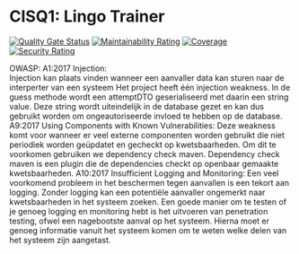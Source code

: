 # CISQ1: Lingo Trainer
[![Quality Gate Status](https://sonarcloud.io/api/project_badges/measure?project=TygoSteenbergen_cisq1-lingo&metric=alert_status)](https://sonarcloud.io/dashboard?id=TygoSteenbergen_cisq1-lingo)
[![Maintainability Rating](https://sonarcloud.io/api/project_badges/measure?project=TygoSteenbergen_cisq1-lingo&metric=sqale_rating)](https://sonarcloud.io/dashboard?id=TygoSteenbergen_cisq1-lingo)
[![Coverage](https://sonarcloud.io/api/project_badges/measure?project=TygoSteenbergen_cisq1-lingo&metric=coverage)](https://sonarcloud.io/dashboard?id=TygoSteenbergen_cisq1-lingo)
[![Security Rating](https://sonarcloud.io/api/project_badges/measure?project=TygoSteenbergen_cisq1-lingo&metric=security_rating)](https://sonarcloud.io/dashboard?id=TygoSteenbergen_cisq1-lingo)

OWASP:
A1:2017 Injection:  
Injection kan plaats vinden wanneer een aanvaller data kan sturen naar de interperter van een systeem
Het project heeft één injection weakness. In de guess methode wordt een attemptDTO geserialiseerd met daarin een string value. Deze string wordt uiteindelijk in de database gezet en kan dus gebruikt worden om ongeautoriseerde invloed te hebben op de database.
A9:2017 Using Components with Known Vulnerabilities:
Deze weakness komt voor wanneer er veel externe componenten worden gebruikt die niet periodiek worden geüpdatet en gecheckt op kwetsbaarheden. 
Om dit te voorkomen gebruiken we dependency check maven. Dependency check maven is een plugin die de dependencies checkt op openbaar gemaakte kwetsbaarheden.
A10:2017 Insufficient Logging and Monitoring:
Een veel voorkomend probleem in het beschermen tegen aanvallen is een tekort aan logging. Zonder logging kan een potentiële aanvaller ongemerkt naar kwetsbaarheden in het systeem zoeken.
Een goede manier om te testen of je genoeg logging en monitoring hebt is het uitvoeren van penetration testing, ofwel een nagebootste aanval op het systeem. Hierna moet er genoeg informatie vanuit het systeem komen om te weten welke delen van het systeem zijn aangetast.

